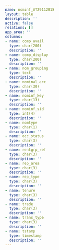 ```yaml
---
name: nominf_AT29112018
layout: table
description: ''
active: false
relations: []
app_area: ''
columns:
- name: comp_avail
  type: char(200)
  description: ''
- name: comp_display
  type: char(200)
  description: ''
- name: nom_grouping
  type: text
  description: ''
- name: nominal_acc
  type: char(30)
  description: ''
- name: nominf_key
  type: char(13)
  description: ''
- name: nominf_sid
  type: int(4)
  description: ''
- name: nomtype
  type: char(1)
  description: ''
- name: occ_status
  type: char(3)
  description: ''
- name: rentgrp_ref
  type: char(3)
  description: ''
- name: rep_area
  type: char(3)
  description: ''
- name: rep_type
  type: char(3)
  description: ''
- name: tenure
  type: char(3)
  description: ''
- name: trade
  type: char(3)
  description: ''
- name: trans_type
  type: char(3)
  description: ''
- name: tstamp
  type: timestamp
  description: ''
---
```


